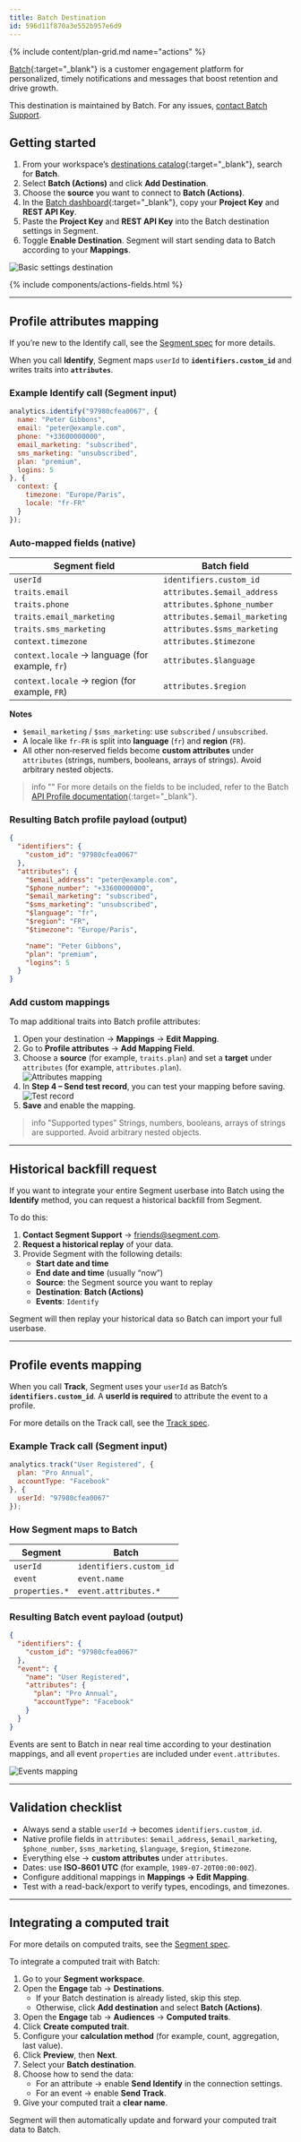 ```yaml
---
title: Batch Destination
id: 596d11f870a3e552b957e6d9
---
```


{% include content/plan-grid.md name="actions" %}

[Batch](https://batch.com/?utm_source=segmentio&utm_medium=docs&utm_campaign=partners){:target="_blank"} is a customer engagement platform for personalized, timely notifications and messages that boost retention and drive growth.

This destination is maintained by Batch. For any issues, [contact Batch Support](mailto:support@batch.com).

## Getting started

1. From your workspace’s [destinations catalog](https://app.segment.com/goto-my-workspace/destinations/catalog){:target="_blank"}, search for **Batch**.
2. Select **Batch (Actions)** and click **Add Destination**.
3. Choose the **source** you want to connect to **Batch (Actions)**.
4. In the [Batch dashboard](https://dashboard.batch.com/){:target="_blank"}, copy your **Project Key** and **REST API Key**.
5. Paste the **Project Key** and **REST API Key** into the Batch destination settings in Segment.
6. Toggle **Enable Destination**. Segment will start sending data to Batch according to your **Mappings**.
   
![Basic settings destination](./images/basic_settings_destination.png "Basic settings destination")

{% include components/actions-fields.html %}

---

## Profile attributes mapping

If you’re new to the Identify call, see the [Segment spec](/docs/connections/spec/identify/) for more details.

When you call **Identify**, Segment maps `userId` to **`identifiers.custom_id`** and writes traits into **`attributes`**.

### Example Identify call (Segment input)

```js
analytics.identify("97980cfea0067", {
  name: "Peter Gibbons",
  email: "peter@example.com",
  phone: "+33600000000",
  email_marketing: "subscribed",
  sms_marketing: "unsubscribed",
  plan: "premium",
  logins: 5
}, {
  context: {
    timezone: "Europe/Paris",
    locale: "fr-FR"
  }
});
```

### Auto-mapped fields (native)

| Segment field                          | Batch field                     |
|----------------------------------------|---------------------------------|
| `userId`                               | `identifiers.custom_id`         |
| `traits.email`                         | `attributes.$email_address`     |
| `traits.phone`                         | `attributes.$phone_number`      |
| `traits.email_marketing`               | `attributes.$email_marketing`   |
| `traits.sms_marketing`                 | `attributes.$sms_marketing`     |
| `context.timezone`                     | `attributes.$timezone`          |
| `context.locale` → language (for example, `fr`)| `attributes.$language`          |
| `context.locale` → region (for example, `FR`)  | `attributes.$region`            |

**Notes**

- `$email_marketing` / `$sms_marketing`: use `subscribed` / `unsubscribed`.  
- A locale like `fr-FR` is split into **language** (`fr`) and **region** (`FR`).  
- All other non‑reserved fields become **custom attributes** under `attributes` (strings, numbers, booleans, arrays of strings). Avoid arbitrary nested objects.

> info ""
> For more details on the fields to be included, refer to the Batch [API Profile documentation](https://doc.batch.com/developer/api/cep/profiles/update){:target="_blank"}.


### Resulting Batch profile payload (output)

```json
{
  "identifiers": {
    "custom_id": "97980cfea0067"
  },
  "attributes": {
    "$email_address": "peter@example.com",
    "$phone_number": "+33600000000",
    "$email_marketing": "subscribed",
    "$sms_marketing": "unsubscribed",
    "$language": "fr",
    "$region": "FR",
    "$timezone": "Europe/Paris",

    "name": "Peter Gibbons",
    "plan": "premium",
    "logins": 5
  }
}
```

### Add custom mappings

To map additional traits into Batch profile attributes:

1. Open your destination → **Mappings** → **Edit Mapping**.  
2. Go to **Profile attributes** → **Add Mapping Field**.
3. Choose a **source** (for example, `traits.plan`) and set a **target** under `attributes` (for example, `attributes.plan`).  
![Attributes mapping](./images/attributes_mapping.png "Attributes mapping")
4. In **Step 4 – Send test record**, you can test your mapping before saving.  
![Test record](./images/test_record.png "Test record")
5. **Save** and enable the mapping.

> info "Supported types"
> Strings, numbers, booleans, arrays of strings are supported. Avoid arbitrary nested objects.

---

## Historical backfill request

If you want to integrate your entire Segment userbase into Batch using the **Identify** method, you can request a historical backfill from Segment.  

To do this:

1. **Contact Segment Support** → [friends@segment.com](mailto:friends@segment.com).
2. **Request a historical replay** of your data.  
3. Provide Segment with the following details:  
   - **Start date and time**  
   - **End date and time** (usually “now”)  
   - **Source**: the Segment source you want to replay
   - **Destination**: **Batch (Actions)** 
   - **Events**: `Identify`  

Segment will then replay your historical data so Batch can import your full userbase.

---

## Profile events mapping

When you call **Track**, Segment uses your `userId` as Batch’s **`identifiers.custom_id`**. A **userId is required** to attribute the event to a profile.

For more details on the Track call, see the [Track spec](/docs/connections/spec/track).

### Example Track call (Segment input)

```js
analytics.track("User Registered", {
  plan: "Pro Annual",
  accountType: "Facebook"
}, {
  userId: "97980cfea0067"
});
```

### How Segment maps to Batch

| Segment           | Batch                   |
|-------------------|-------------------------|
| `userId`          | `identifiers.custom_id` |
| `event`           | `event.name`            |
| `properties.*`    | `event.attributes.*`    |

### Resulting Batch event payload (output)

```json
{
  "identifiers": {
    "custom_id": "97980cfea0067"
  },
  "event": {
    "name": "User Registered",
    "attributes": {
      "plan": "Pro Annual",
      "accountType": "Facebook"
    }
  }
}
```

Events are sent to Batch in near real time according to your destination mappings, and all event `properties` are included under `event.attributes`.

![Events mapping](./images/events_mapping.png "Events mapping")

---

## Validation checklist

- Always send a stable `userId` → becomes `identifiers.custom_id`.  
- Native profile fields in `attributes`: `$email_address`, `$email_marketing`, `$phone_number`, `$sms_marketing`, `$language`, `$region`, `$timezone`.  
- Everything else → **custom attributes** under `attributes`.  
- Dates: use **ISO‑8601 UTC** (for example, `1989-07-20T00:00:00Z`).  
- Configure additional mappings in **Mappings → Edit Mapping**.  
- Test with a read-back/export to verify types, encodings, and timezones.

---

## Integrating a computed trait

For more details on computed traits, see the [Segment spec](/docs/unify/Traits/computed-traits).

To integrate a computed trait with Batch:

1. Go to your **Segment workspace**.  
2. Open the **Engage** tab → **Destinations**.  
   - If your Batch destination is already listed, skip this step.  
   - Otherwise, click **Add destination** and select **Batch (Actions)**.  
3. Open the **Engage** tab → **Audiences** → **Computed traits**.
4. Click **Create computed trait**.  
5. Configure your **calculation method** (for example, count, aggregation, last value).  
6. Click **Preview**, then **Next**.  
7. Select your **Batch destination**.  
8. Choose how to send the data:  
   - For an attribute → enable **Send Identify** in the connection settings.  
   - For an event → enable **Send Track**.  
9. Give your computed trait a **clear name**.  

Segment will then automatically update and forward your computed trait data to Batch.
